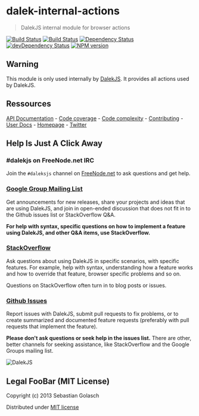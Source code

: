 dalek-internal-actions
======================

> DalekJS internal module for browser actions

[![Build Status](https://travis-ci.org/dalekjs/dalek-internal-actions.png)](https://travis-ci.org/dalekjs/dalek-internal-actions)
[![Build Status](https://drone.io/github.com/dalekjs/dalek-internal-actions/status.png)](https://drone.io/github.com/dalekjs/dalek-internal-actions/latest)
[![Dependency Status](https://david-dm.org/dalekjs/dalek-internal-actions.png)](https://david-dm.org/dalekjs/dalek-internal-actions)
[![devDependency Status](https://david-dm.org/dalekjs/dalek-internal-actions/dev-status.png)](https://david-dm.org/dalekjs/dalek-internal-actions#info=devDependencies)
[![NPM version](https://badge.fury.io/js/dalek-internal-actions.png)](http://badge.fury.io/js/dalek-internal-actions)

## Warning

This module is only used internally by [DalekJS](//github.com/dalekjs/dalek).
It provides all actions used by DalekJS.

## Ressources

[API Documentation](http://dalekjs.com/package/dalek-internal-actions/master/api/index.html) -
[Code coverage](http://dalekjs.com/package/dalek-internal-actions/master/coverage/index.html) -
[Code complexity](http://dalekjs.com/package/dalek-internal-actions/master/complexity/index.html) -
[Contributing](https://github.com/dalekjs/dalek-internal-actions/blob/master/CONTRIBUTING.md) -
[User Docs](http://dalekjs.com/docs/master/actions.html) -
[Homepage](http://dalekjs.com) -
[Twitter](http://twitter.com/dalekjs)

## Help Is Just A Click Away

### #dalekjs on FreeNode.net IRC

Join the `#daleksjs` channel on [FreeNode.net](http://freenode.net) to ask questions and get help.

### [Google Group Mailing List](https://groups.google.com/forum/#!forum/dalekjs)

Get announcements for new releases, share your projects and ideas that are
using DalekJS, and join in open-ended discussion that does not fit in
to the Github issues list or StackOverflow Q&A.

**For help with syntax, specific questions on how to implement a feature
using DalekJS, and other Q&A items, use StackOverflow.**

### [StackOverflow](http://stackoverflow.com/questions/tagged/dalekjs)

Ask questions about using DalekJS in specific scenarios, with
specific features. For example, help with syntax, understanding how a feature works and
how to override that feature, browser specific problems and so on.

Questions on StackOverflow often turn in to blog posts or issues.

### [Github Issues](//github.com/dalekjs/dalek-internal-assertions/issues)

Report issues with DalekJS, submit pull requests to fix problems, or to
create summarized and documented feature requests (preferably with pull
requests that implement the feature).

**Please don't ask questions or seek help in the issues list.** There are
other, better channels for seeking assistance, like StackOverflow and the
Google Groups mailing list.

![DalekJS](https://raw.github.com/dalekjs/dalekjs.com/master/img/logo.jpg)

## Legal FooBar (MIT License)

Copyright (c) 2013 Sebastian Golasch

Distributed under [MIT license](https://github.com/dalekjs/dalek-internal-assertions/blob/master/LICENSE-MIT)

